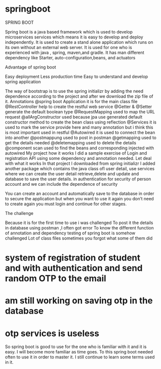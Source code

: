 # springboot
SPRING BOOT

Spring boot is a java based framework which is used to develop microservices services which means it is easy to develop and deploy independently. It is used to create a stand alone application which runs on its own  without an external web server. It is used for one who is experienced with java , spring, maven,and gradle. It has man different dependency like 
Starter, auto-configuration,beans, and actuators

Advantage of spring boot

Easy deployment
Less production time
Easy to understand and develop spring application

The  way of bootstrap is  to use the spring initializr by adding the need dependence according to the project and after we download  the zip file of it. 
Annotations
@spring boot Application it is for the main class file
@RestController help to create the restful web service
@Getter & @Setter generate the default boolean type
@RequestMapping used to map the URL request
@allArgConstructor used because jpa use generated default constructor method to create the bean class using reflection
@Services it is used to mark the service provide here and many annotation but i think this is  most important used in restful
@Autowired it is used to connect the bean into another
@postmappung used to post in postman
@getmapping used to get the details needed
@deletemapping used to delete the details
@component scan used to find the beans and corresponding injected with autowired
My project how it works
I did a sample exercise of Login and registration API using some dependency and annotation needed.
Let deal with what it  works
In that project I downloaded from spring initializr I added another package which contains the java class ofl  user  detail, use services where we can create the user detail retrieve,delete and update and database to save the user details. in authentication for security of person account and we can include the dependence of security


 You can create an account  and automatically save to the database in order to secure the application but when you want to use it again you don’t need to create again you must login and continue for other stages.


The challenge 

Because it is for the first time to use i was challenged
To post it  the details in database using postman ,I  often got error
To know the different function of annotation and dependency
testing of spring boot is somehow challenged 
Lot of class files sometimes you forgot what some of them did



# system of registration of student and with  authentication and send random OTP to the email 
# am still working on saving otp in the database
# otp services is useless 


So spring boot is good to use for the one who is familiar with it and it is easy. I will become more familiar as time goes. To this spring boot needed often to use it in order to master it. I still continue to learn some terms used in it.
